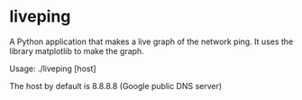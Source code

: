 liveping
========

A Python application that makes a live graph of the network ping.
It uses the library matplotlib to make the graph.

Usage: ./liveping [host]

The host by default is 8.8.8.8 (Google public DNS server)
